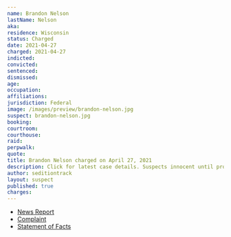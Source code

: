 ```yaml
---
name: Brandon Nelson
lastName: Nelson
aka:
residence: Wisconsin
status: Charged
date: 2021-04-27
charged: 2021-04-27
indicted:
convicted: 
sentenced: 
dismissed: 
age:
occupation:
affiliations:
jurisdiction: Federal
image: /images/preview/brandon-nelson.jpg
suspect: brandon-nelson.jpg
booking:
courtroom:
courthouse:
raid:
perpwalk:
quote:
title: Brandon Nelson charged on April 27, 2021
description: Click for latest case details. Suspects innocent until proven guilty.
author: seditiontrack
layout: suspect
published: true
charges:
---
```

- [News Report](https://www.channel3000.com/dane-co-la-crosse-co-men-charged-for-entering-u-s-capitol-during-january-6th-riot/)
- [Complaint](https://www.justice.gov/usao-dc/case-multi-defendant/file/1391401/download)
- [Statement of Facts](https://www.justice.gov/usao-dc/case-multi-defendant/file/1391406/download)
